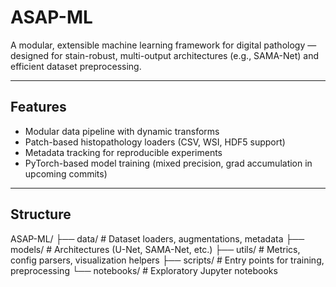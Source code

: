 # ASAP-ML

A modular, extensible machine learning framework for digital pathology — designed for stain-robust, multi-output architectures (e.g., SAMA-Net) and efficient dataset preprocessing.

---

## Features
- Modular data pipeline with dynamic transforms  
- Patch-based histopathology loaders (CSV, WSI, HDF5 support)  
- Metadata tracking for reproducible experiments  
- PyTorch-based model training (mixed precision, grad accumulation in upcoming commits)

---

## Structure
ASAP-ML/
├── data/              # Dataset loaders, augmentations, metadata
├── models/            # Architectures (U-Net, SAMA-Net, etc.)
├── utils/             # Metrics, config parsers, visualization helpers
├── scripts/           # Entry points for training, preprocessing
└── notebooks/         # Exploratory Jupyter notebooks